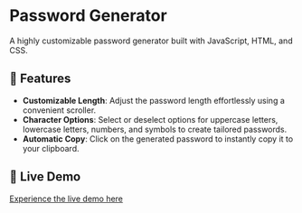 # Password Generator

A highly customizable password generator built with JavaScript, HTML, and CSS.

## 🌟 Features

- **Customizable Length**: Adjust the password length effortlessly using a convenient scroller.
- **Character Options**: Select or deselect options for uppercase letters, lowercase letters, numbers, and symbols to create tailored passwords.
- **Automatic Copy**: Click on the generated password to instantly copy it to your clipboard.

## 🚀 Live Demo

[Experience the live demo here](https://friendly-medovik-4dc478.netlify.app/)
